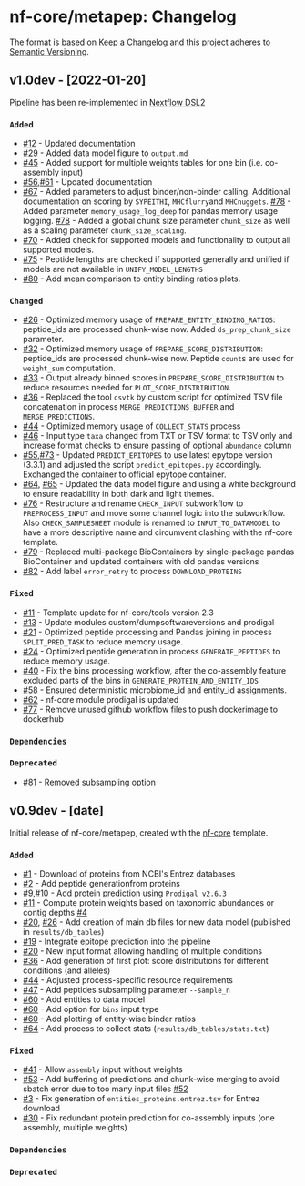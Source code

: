 # nf-core/metapep: Changelog

The format is based on [Keep a Changelog](https://keepachangelog.com/en/1.0.0/)
and this project adheres to [Semantic Versioning](https://semver.org/spec/v2.0.0.html).

## v1.0dev - [2022-01-20]

Pipeline has been re-implemented in [Nextflow DSL2](https://www.nextflow.io/docs/latest/dsl2.html)

### `Added`

- [#12](https://github.com/nf-core/metapep/pull/12) - Updated documentation
- [#29](https://github.com/nf-core/metapep/pull/29) - Added data model figure to `output.md`
- [#45](https://github.com/nf-core/metapep/pull/45) - Added support for multiple weights tables for one bin (i.e. co-assembly input)
- [#56](https://github.com/nf-core/metapep/pull/56),[#61](https://github.com/nf-core/metapep/pull/61) - Updated documentation
- [#67](https://github.com/nf-core/metapep/pull/67) - Added parameters to adjust binder/non-binder calling. Additional documentation on scoring by `SYPEITHI`, `MHCflurry`and `MHCnuggets`.
  [#78](https://github.com/nf-core/metapep/pull/78) - Added parameter `memory_usage_log_deep` for pandas memory usage logging.
  [#78](https://github.com/nf-core/metapep/pull/78) - Added a global chunk size parameter `chunk_size` as well as a scaling parameter `chunk_size_scaling`.
- [#70](https://github.com/nf-core/metapep/pull/70) - Added check for supported models and functionality to output all supported models.
- [#75](https://github.com/nf-core/metapep/pull/75) - Peptide lengths are checked if supported generally and unified if models are not available in `UNIFY_MODEL_LENGTHS`
- [#80](https://github.com/nf-core/metapep/pull/80) - Add mean comparison to entity binding ratios plots.

### `Changed`

- [#26](https://github.com/nf-core/metapep/pull/26) - Optimized memory usage of `PREPARE_ENTITY_BINDING_RATIOS`: peptide_ids are processed chunk-wise now. Added `ds_prep_chunk_size` parameter.
- [#32](https://github.com/nf-core/metapep/pull/32) - Optimized memory usage of `PREPARE_SCORE_DISTRIBUTION`: peptide_ids are processed chunk-wise now. Peptide `count`s are used for `weight_sum` computation.
- [#33](https://github.com/nf-core/metapep/pull/33) - Output already binned scores in `PREPARE_SCORE_DISTRIBUTION` to reduce resources needed for `PLOT_SCORE_DISTRIBUTION`.
- [#36](https://github.com/nf-core/metapep/pull/36) - Replaced the tool `csvtk` by custom script for optimized TSV file concatenation in process `MERGE_PREDICTIONS_BUFFER` and `MERGE_PREDICTIONS`.
- [#44](https://github.com/nf-core/metapep/pull/44) - Optimized memory usage of `COLLECT_STATS` process
- [#46](https://github.com/nf-core/metapep/pull/46) - Input type `taxa` changed from TXT or TSV format to TSV only and increase format checks to ensure passing of optional `abundance` column
- [#55](https://github.com/nf-core/metapep/pull/55),[#73](https://github.com/nf-core/metapep/pull/73) - Updated `PREDICT_EPITOPES` to use latest epytope version (3.3.1) and adjusted the script `predict_epitopes.py` accordingly. Exchanged the container to official epytope container.
- [#64](https://github.com/nf-core/metapep/pull/64), [#65](https://github.com/nf-core/metapep/pull/65) - Updated the data model figure and using a white background to ensure readability in both dark and light themes.
- [#76](https://github.com/nf-core/metapep/pull/76) - Restructure and rename `CHECK_INPUT` subworkflow to `PREPROCESS_INPUT` and move some channel logic into the subworkflow. Also `CHECK_SAMPLESHEET` module is renamed to `INPUT_TO_DATAMODEL` to have a more descriptive name and circumvent clashing with the nf-core template.
- [#79](https://github.com/nf-core/metapep/pull/79) - Replaced multi-package BioContainers by single-package pandas BioContainer and updated containers with old pandas versions
- [#82](https://github.com/nf-core/metapep/pull/82) - Add label `error_retry` to process `DOWNLOAD_PROTEINS`

### `Fixed`

- [#11](https://github.com/nf-core/metapep/pull/11) - Template update for nf-core/tools version 2.3
- [#13](https://github.com/nf-core/metapep/pull/13) - Update modules custom/dumpsoftwareversions and prodigal
- [#21](https://github.com/nf-core/metapep/pull/21) - Optimized peptide processing and Pandas joining in process `SPLIT_PRED_TASK` to reduce memory usage.
- [#24](https://github.com/nf-core/metapep/pull/24) - Optimized peptide generation in process `GENERATE_PEPTIDES` to reduce memory usage.
- [#40](https://github.com/nf-core/metapep/pull/40) - Fix the bins processing workflow, after the co-assembly feature excluded parts of the bins in `GENERATE_PROTEIN_AND_ENTITY_IDS`
- [#58](https://github.com/nf-core/metapep/pull/58) - Ensured deterministic microbiome_id and entity_id assignments.
- [#62](https://github.com/nf-core/metapep/pull/62) - nf-core module prodigal is updated
- [#77](https://github.com/nf-core/metapep/pull/77) - Remove unused github workflow files to push dockerimage to dockerhub

### `Dependencies`

### `Deprecated`

- [#81](https://github.com/nf-core/metapep/pull/81) - Removed subsampling option

## v0.9dev - [date]

Initial release of nf-core/metapep, created with the [nf-core](https://nf-co.re/) template.

### `Added`

- [#1](https://github.com/skrakau/metapep/pull/1) - Download of proteins from NCBI's Entrez databases
- [#2](https://github.com/skrakau/metapep/pull/2) - Add peptide generationfrom proteins
- [#9](https://github.com/skrakau/metapep/pull/9),[#10](https://github.com/skrakau/metapep/pull/10) - Add protein prediction using `Prodigal v2.6.3`
- [#11](https://github.com/skrakau/metapep/pull/11) - Compute protein weights based on taxonomic abundances or contig depths [#4](https://github.com/skrakau/metapep/issues/4)
- [#20](https://github.com/skrakau/metapep/pull/20), [#26](https://github.com/skrakau/metapep/pull/26) - Add creation of main db files for new data model (published in `results/db_tables`)
- [#19](https://github.com/skrakau/metapep/pull/19) - Integrate epitope prediction into the pipeline
- [#20](https://github.com/skrakau/metapep/pull/20) - New input format allowing handling of multiple conditions
- [#36](https://github.com/skrakau/metapep/pull/36) - Add generation of first plot: score distributions for different conditions (and alleles)
- [#44](https://github.com/skrakau/metapep/pull/44) - Adjusted process-specific resource requirements
- [#47](https://github.com/skrakau/metapep/pull/47) - Add peptides subsampling parameter `--sample_n`
- [#60](https://github.com/skrakau/metapep/pull/60) - Add entities to data model
- [#60](https://github.com/skrakau/metapep/pull/60) - Add option for `bins` input type
- [#60](https://github.com/skrakau/metapep/pull/60) - Add plotting of entity-wise binder ratios
- [#64](https://github.com/skrakau/metapep/pull/64) - Add process to collect stats (`results/db_tables/stats.txt`)

### `Fixed`

- [#41](https://github.com/skrakau/metapep/pull/41) - Allow `assembly` input without weights
- [#53](https://github.com/skrakau/metapep/pull/53) - Add buffering of predictions and chunk-wise merging to avoid sbatch error due to too many input files [#52](https://github.com/skrakau/metapep/issues/52)
- [#3](https://github.com/nf-core/metapep/pull/3) - Fix generation of `entities_proteins.entrez.tsv` for Entrez download
- [#30](https://github.com/nf-core/metapep/pull/30) - Fix redundant protein prediction for co-assembly inputs (one assembly, multiple weights)

### `Dependencies`

### `Deprecated`
